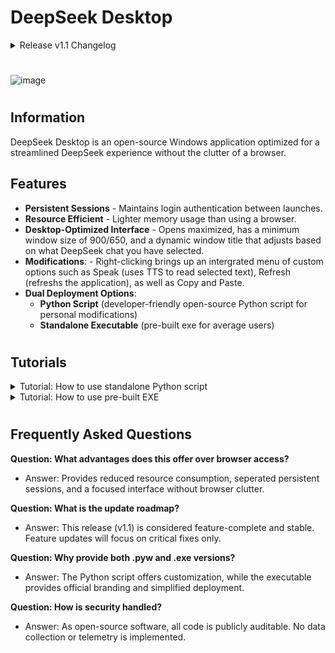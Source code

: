 # DeepSeek Desktop

<details closed>
<summary>Release v1.1 Changelog</summary>

Major Changes:
- Added a fancy custom right click menu for Copy, Paste, Speak, and Refresh!
- Window title now changes dynamically depending on what DeepSeek chat you currently have selected!
- Optimized documentation and source code!
- Overall pre-built EXE size has been cut in half and optimized.

Small Changes:
- Window now opens maximized with a set minimum size of 900/650.
- Now allows the downloading of text blocks that DeepSeek generates.
- Fixed incorrect text font and sizing/positioning of overlay.
- Added ability to open official DeepSeek website through text overlay.
</details>

#
![image](https://github.com/user-attachments/assets/3bd1db6f-ef88-4f99-8813-c13a59cc3936)
#

## Information
DeepSeek Desktop is an open-source Windows application optimized for a streamlined DeepSeek experience without the clutter of a browser.

## Features
- **Persistent Sessions** - Maintains login authentication between launches.
- **Resource Efficient** - Lighter memory usage than using a browser.
- **Desktop-Optimized Interface** - Opens maximized, has a minimum window size of 900/650, and a dynamic window title that adjusts based on what DeepSeek chat you have selected.
- **Modifications**: - Right-clicking brings up an intergrated menu of custom options such as Speak (uses TTS to read selected text), Refresh (refreshs the application), as well as Copy and Paste.
- **Dual Deployment Options**:
  - **Python Script** (developer-friendly open-source Python script for personal modifications)
  - **Standalone Executable** (pre-built exe for average users)

#

## Tutorials
<details closed>
<summary>Tutorial: How to use standalone Python script</summary>
  
1. Install [Python 3.13+](https://www.python.org/downloads/)
2. Install required packages:  
   ```bash
   pip install pywebview pyinstaller
   ```
3. Run main.pyw (change extension .pyw to .py to show application console)

Notes: To build as an exe, open Command Prompt in the directory of main.pyw and icon.ico, and run the following command:
   ```bash
   pyinstaller --onefile --icon=icon.ico main.pyw
   ```

</details>

<details closed>
<summary>Tutorial: How to use pre-built EXE</summary>

1. Download the latest pre-compiled executable here: [DeepSeek.exe](https://github.com/shrezird/DeepSeek-Desktop/releases/download/v1.1/DeepSeek.exe/)
2. Run DeepSeek.exe

*Warning: In most cases Windows will block the running of an exe it doesn't recognize. You will have to allow the exe to run if this happens.*

</details>

#

## Frequently Asked Questions
**Question: What advantages does this offer over browser access?**
   - Answer: Provides reduced resource consumption, seperated persistent sessions, and a focused interface without browser clutter.


**Question: What is the update roadmap?**
   - Answer: This release (v1.1) is considered feature-complete and stable. Feature updates will focus on critical fixes only.


**Question: Why provide both .pyw and .exe versions?**
   - Answer: The Python script offers customization, while the executable provides official branding and simplified deployment.


**Question: How is security handled?**
   - Answer: As open-source software, all code is publicly auditable. No data collection or telemetry is implemented.
